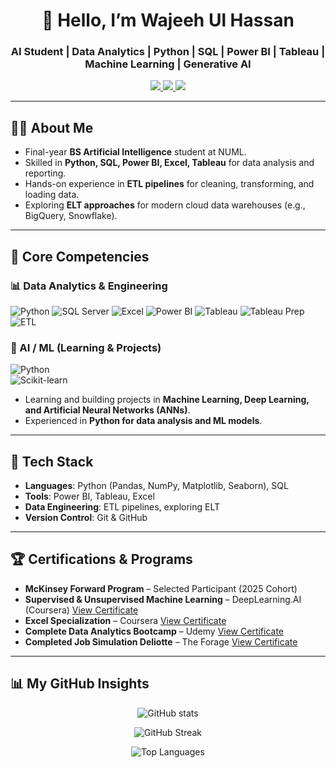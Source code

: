 <h1 align="center">👋 Hello, I’m Wajeeh Ul Hassan</h1>
<h3 align="center">AI Student | Data Analytics | Python | SQL | Power BI | Tableau | Machine Learning | Generative AI</h3>

<p align="center">
  <a href="https://www.linkedin.com/in/hassanwajeeh" target="_blank">
    <img src="https://img.shields.io/badge/LinkedIn-Connect-blue?style=for-the-badge&logo=linkedin" />
  </a>
  <a href="https://github.com/M-Wajeeh" target="_blank">
    <img src="https://img.shields.io/badge/GitHub-Follow-black?style=for-the-badge&logo=github" />
  </a>
  <a href="mailto:Wajeeh9233@gmail.com">
    <img src="https://img.shields.io/badge/Email-Contact-red?style=for-the-badge&logo=gmail" />
  </a>
</p>

---

## 🧑‍🎓 About Me
- Final-year **BS Artificial Intelligence** student at NUML.  
- Skilled in **Python, SQL, Power BI, Excel, Tableau** for data analysis and reporting.  
- Hands-on experience in **ETL pipelines** for cleaning, transforming, and loading data.  
- Exploring **ELT approaches** for modern cloud data warehouses (e.g., BigQuery, Snowflake).  

---

## 🧠 Core Competencies
### 📊 Data Analytics & Engineering
![Python](https://img.shields.io/badge/Python-3776AB?style=for-the-badge&logo=python&logoColor=white)
![SQL Server](https://img.shields.io/badge/SQL%20Server-CC2927?style=for-the-badge&logo=microsoftsqlserver&logoColor=white)
![Excel](https://img.shields.io/badge/Excel-217346?style=for-the-badge&logo=microsoft-excel&logoColor=white)
![Power BI](https://img.shields.io/badge/PowerBI-F2C811?style=for-the-badge&logo=power-bi&logoColor=black)
![Tableau](https://img.shields.io/badge/Tableau-E97627?style=for-the-badge&logo=tableau&logoColor=white)
![Tableau Prep](https://img.shields.io/badge/Tableau%20Prep-FF6F00?style=for-the-badge&logo=tableau&logoColor=white)
![ETL](https://img.shields.io/badge/ETL-Process-017CEE?style=for-the-badge&logo=azure-data-factory&logoColor=white)

### 🤖 AI / ML (Learning & Projects)  
![Python](https://img.shields.io/badge/Python-3776AB?style=for-the-badge&logo=python&logoColor=white)  
![Scikit-learn](https://img.shields.io/badge/Scikit--learn-F7931E?style=for-the-badge&logo=scikit-learn&logoColor=white)  

- Learning and building projects in **Machine Learning, Deep Learning, and Artificial Neural Networks (ANNs)**.  
- Experienced in **Python for data analysis and ML models**.  

---

## 🔹 Tech Stack
- **Languages**: Python (Pandas, NumPy, Matplotlib, Seaborn), SQL  
- **Tools**: Power BI, Tableau, Excel  
- **Data Engineering**: ETL pipelines, exploring ELT  
- **Version Control**: Git & GitHub  

---

## 🏆 Certifications & Programs
- **McKinsey Forward Program** – Selected Participant (2025 Cohort)  
- **Supervised & Unsupervised Machine Learning** – DeepLearning.AI (Coursera)
  [View Certificate](https://www.coursera.org/account/accomplishments/verify/3Z7J6IKV58RQ) 
- **Excel Specialization** – Coursera
  [View Certificate](https://www.coursera.org/account/accomplishments/specialization/6OTSJP3N4BMB)
- **Complete Data Analytics Bootcamp** – Udemy
  [View Certificate](https://udemy-certificate.s3.amazonaws.com/pdf/UC-0813c677-3503-443f-8b7f-e9aace8c30bc.pdf)
- **Completed Job Simulation Deliotte** – The Forage
   [View Certificate](https://www.theforage.com/completion-certificates/9PBTqmSxAf6zZTseP/io9DzWKe3PTsiS6GG_9PBTqmSxAf6zZTseP_68d679637ede33c10184a483_1758983018163_completion_certificate.pdf)
---

## 📊 My GitHub Insights
<p align="center">
  <img src="https://github-readme-stats.vercel.app/api?username=M-Wajeeh&show_icons=true&theme=tokyonight" alt="GitHub stats" />
</p>
<p align="center">
  <img src="https://github-readme-streak-stats.herokuapp.com/?user=M-Wajeeh&theme=tokyonight" alt="GitHub Streak" />
</p>
<p align="center">
  <img src="https://github-readme-stats.vercel.app/api/top-langs/?username=M-Wajeeh&layout=compact&theme=tokyonight" alt="Top Languages" />
</p>
